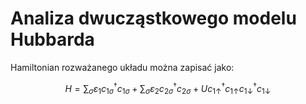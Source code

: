 # Analiza dwucząstkowego modelu Hubbarda

Hamiltonian rozważanego układu można zapisać jako:

```math
H=\sum_{\sigma}\varepsilon_{1}c^{\dagger}_{1\sigma}c_{1\sigma}+\sum_{\sigma}\varepsilon_{2}c^{\dagger}_{2\sigma}c_{2\sigma}+Uc_{1\uparrow}^{\dagger}c_{1\uparrow}c_{1\downarrow}^{\dagger}c_{1\downarrow}
```
